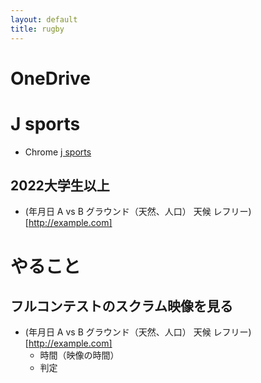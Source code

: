 ```yaml
---
layout: default
title: rugby
---
```


# OneDrive


# J sports

* Chrome [j sports](https://jod.jsports.co.jp/rugby)

## 2022大学生以上

* (年月日 A vs B グラウンド（天然、人口） 天候 レフリー)[http://example.com]

# やること

## フルコンテストのスクラム映像を見る

* (年月日 A vs B グラウンド（天然、人口） 天候 レフリー)[http://example.com]
  * 時間（映像の時間）
  * 判定

